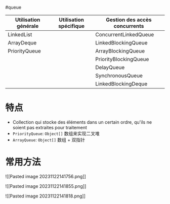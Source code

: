 #queue 

| Utilisation générale | Utilisation spécifique | Gestion des accès concurrents |
| -------------------- | ---------------------- | ----------------------------- |
| LinkedList           |                        | ConcurrentLinkedQueue         |
| ArrayDeque           |                        | LinkedBlockingQueue           |
| PriorityQueue        |                        | ArrayBlockingQueue            |
|                      |                        | PriorityBlockingQueue         |
|                      |                        | DelayQueue                    |
|                      |                        | SynchronousQueue              |
|                      |                        | LinkedBlockingDeque           |

# 特点

- Collection qui stocke des éléments dans un certain ordre, qu'ils ne soient pas extraites pour traitement
-   `PriorityQueue`: `Object[]` 数组来实现二叉堆
-   `ArrayQueue`: `Object[]` 数组 + 双指针

# 常用方法

![[Pasted image 20231122141756.png]]

![[Pasted image 20231122141855.png]]

![[Pasted image 20231122141818.png]]
